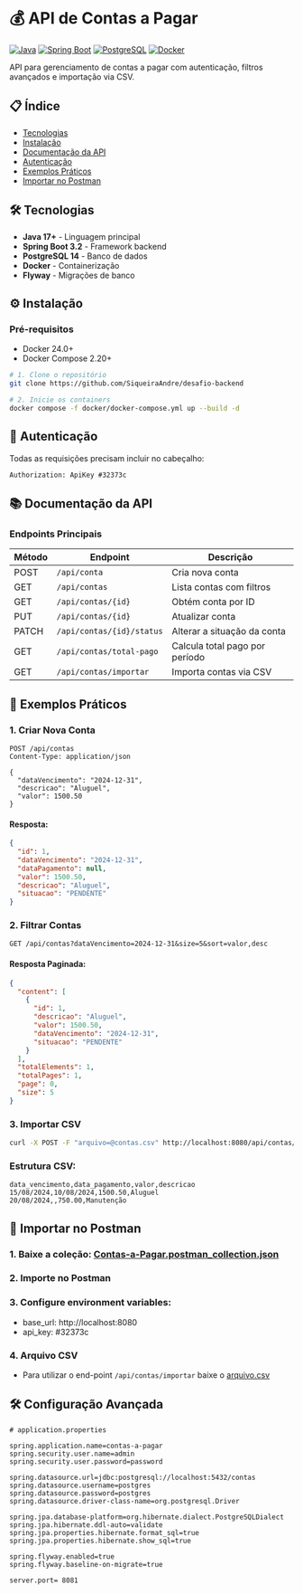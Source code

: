 # 💰 API de Contas a Pagar

[![Java](https://img.shields.io/badge/Java-17+-orange?logo=openjdk)](https://openjdk.org/)
[![Spring Boot](https://img.shields.io/badge/Spring_Boot-3.2.0-green?logo=spring)](https://spring.io/projects/spring-boot)
[![PostgreSQL](https://img.shields.io/badge/PostgreSQL-14-blue?logo=postgresql)](https://www.postgresql.org/)
[![Docker](https://img.shields.io/badge/Docker-24.0+-blue?logo=docker)](https://www.docker.com/)

API para gerenciamento de contas a pagar com autenticação, filtros avançados e importação via CSV.

## 📋 Índice
- [Tecnologias](#-tecnologias)
- [Instalação](#-instalação)
- [Documentação da API](#-documentação-da-api)
- [Autenticação](#-autenticação)
- [Exemplos Práticos](#-exemplos-práticos)
- [Importar no Postman](#-importar-no-postman)

## 🛠 Tecnologias
- **Java 17+** - Linguagem principal
- **Spring Boot 3.2** - Framework backend
- **PostgreSQL 14** - Banco de dados
- **Docker** - Containerização
- **Flyway** - Migrações de banco

## ⚙️ Instalação

### Pré-requisitos
- Docker 24.0+
- Docker Compose 2.20+


```bash
# 1. Clone o repositório
git clone https://github.com/SiqueiraAndre/desafio-backend

# 2. Inicie os containers
docker compose -f docker/docker-compose.yml up --build -d
```

## 🔑 Autenticação
Todas as requisições precisam incluir no cabeçalho:
```
Authorization: ApiKey #32373c
```


## 📚 Documentação da API

### Endpoints Principais

| Método | Endpoint                 | Descrição               |
| -------- |--------------------------|-------------------------|
| POST        | <code>/api/conta         | Cria nova conta         |
| GET        | <code>/api/contas	             | Lista contas com filtros |
| GET        | <code>/api/contas/{id}	        | Obtém conta por ID      |
| PUT        | <code>/api/contas/{id}	        | Atualizar conta |
| PATCH        | <code>/api/contas/{id}/status	 | Alterar a situação da conta |
| GET        | <code>/api/contas/total-pago	  | Calcula total pago por período |
| GET        | <code>/api/contas/importar	    | Importa contas via CSV |



## 🚀 Exemplos Práticos

### 1. Criar Nova Conta

```http
POST /api/contas
Content-Type: application/json

{
  "dataVencimento": "2024-12-31",
  "descricao": "Aluguel",
  "valor": 1500.50
}
```

#### Resposta:

```json
{
  "id": 1,
  "dataVencimento": "2024-12-31",
  "dataPagamento": null,
  "valor": 1500.50,
  "descricao": "Aluguel",
  "situacao": "PENDENTE"
}
```

### 2. Filtrar Contas

```http
GET /api/contas?dataVencimento=2024-12-31&size=5&sort=valor,desc
```

#### Resposta Paginada:

```json
{
  "content": [
    {
      "id": 1,
      "descricao": "Aluguel",
      "valor": 1500.50,
      "dataVencimento": "2024-12-31",
      "situacao": "PENDENTE"
    }
  ],
  "totalElements": 1,
  "totalPages": 1,
  "page": 0,
  "size": 5
}
```

### 3. Importar CSV

```bash
curl -X POST -F "arquivo=@contas.csv" http://localhost:8080/api/contas/importar
```


### Estrutura CSV:

```csv
data_vencimento,data_pagamento,valor,descricao
15/08/2024,10/08/2024,1500.50,Aluguel
20/08/2024,,750.00,Manutenção
```

## 📌 Importar no Postman

### 1. Baixe a coleção: [Contas-a-Pagar.postman_collection.json](Contas-a-Pagar.postman_collection.json)
### 2. Importe no Postman
### 3. Configure environment variables:
* base_url: http://localhost:8080
* api_key: #32373c
### 4. Arquivo CSV
* Para utilizar o end-point <code>/api/contas/importar</code> baixe o [arquivo.csv](arquivo.csv)

## 🛠 Configuração Avançada

```env
# application.properties

spring.application.name=contas-a-pagar
spring.security.user.name=admin
spring.security.user.password=password

spring.datasource.url=jdbc:postgresql://localhost:5432/contas
spring.datasource.username=postgres
spring.datasource.password=postgres
spring.datasource.driver-class-name=org.postgresql.Driver

spring.jpa.database-platform=org.hibernate.dialect.PostgreSQLDialect
spring.jpa.hibernate.ddl-auto=validate
spring.jpa.properties.hibernate.format_sql=true
spring.jpa.properties.hibernate.show_sql=true

spring.flyway.enabled=true
spring.flyway.baseline-on-migrate=true

server.port= 8081
```